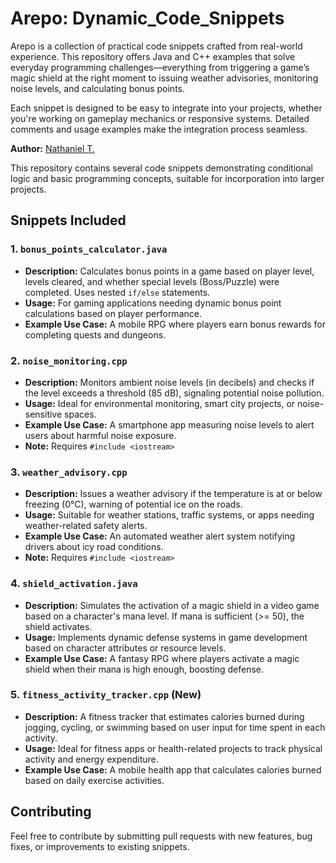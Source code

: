 # Arepo: Dynamic_Code_Snippets

Arepo is a collection of practical code snippets crafted from real-world experience. This repository offers Java and C++ examples that solve everyday programming challenges—everything from triggering a game’s magic shield at the right moment to issuing weather advisories, monitoring noise levels, and calculating bonus points.

Each snippet is designed to be easy to integrate into your projects, whether you're working on gameplay mechanics or responsive systems. Detailed comments and usage examples make the integration process seamless.

**Author:** [Nathaniel T.](https://github.com/nthncyz)

This repository contains several code snippets demonstrating conditional logic and basic programming concepts, suitable for incorporation into larger projects.

## Snippets Included

### 1. `bonus_points_calculator.java`

* **Description:** Calculates bonus points in a game based on player level, levels cleared, and whether special levels (Boss/Puzzle) were completed. Uses nested `if/else` statements.
* **Usage:** For gaming applications needing dynamic bonus point calculations based on player performance.
* **Example Use Case:** A mobile RPG where players earn bonus rewards for completing quests and dungeons.

### 2. `noise_monitoring.cpp`

* **Description:** Monitors ambient noise levels (in decibels) and checks if the level exceeds a threshold (85 dB), signaling potential noise pollution.
* **Usage:** Ideal for environmental monitoring, smart city projects, or noise-sensitive spaces.
* **Example Use Case:** A smartphone app measuring noise levels to alert users about harmful noise exposure.
* **Note:** Requires `#include <iostream>`

### 3. `weather_advisory.cpp`

* **Description:** Issues a weather advisory if the temperature is at or below freezing (0°C), warning of potential ice on the roads.
* **Usage:** Suitable for weather stations, traffic systems, or apps needing weather-related safety alerts.
* **Example Use Case:** An automated weather alert system notifying drivers about icy road conditions.
* **Note:** Requires `#include <iostream>`

### 4. `shield_activation.java`

* **Description:** Simulates the activation of a magic shield in a video game based on a character's mana level. If mana is sufficient (>= 50), the shield activates.
* **Usage:** Implements dynamic defense systems in game development based on character attributes or resource levels.
* **Example Use Case:** A fantasy RPG where players activate a magic shield when their mana is high enough, boosting defense.

### 5. `fitness_activity_tracker.cpp` (New)

* **Description:** A fitness tracker that estimates calories burned during jogging, cycling, or swimming based on user input for time spent in each activity.
* **Usage:** Ideal for fitness apps or health-related projects to track physical activity and energy expenditure.
* **Example Use Case:** A mobile health app that calculates calories burned based on daily exercise activities.

## Contributing

Feel free to contribute by submitting pull requests with new features, bug fixes, or improvements to existing snippets.
